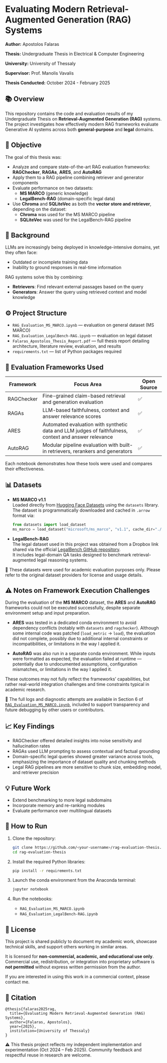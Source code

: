 # Evaluating Modern Retrieval-Augmented Generation (RAG) Systems 

**Author:** Apostolos Falaras

**Thesis:** Undergraduate Thesis in Electrical & Computer Engineering

**University:** University of Thessaly

**Supervisor:** Prof. Manolis Vavalis

**Thesis Conducted:** October 2024 - February 2025


## 📚 Overview

This repository contains the code and evaluation results of my Undergraduate Thesis on **Retrieval-Augmented Generation (RAG)** systems. The project investigates how effectively modern RAG frameworks evaluate Generative AI systems across both **general-purpose** and **legal** domains.


## 🎯 Objective

The goal of this thesis was:
- Analyze and compare state-of-the-art RAG evaluation frameworks: **RAGChecker**, **RAGAs**, **ARES**, and **AutoRAG**
- Apply them to a RAG pipeline combining retriever and generator components
- Evaluate performance on two datasets:
    -  **MS MARCO** (generic knowledge)
    -  **LegalBench-RAG** (domain-specific legal data)
- Use **Chroma** and **SQLiteVec** as both the **vector store and retriever**, depending on the dataset:
    - **Chroma** was used for the MS MARCO pipeline
    - **SQLiteVec** was used for the LegalBench-RAG pipeline


## 🧠 Background

LLMs are increasingly being deployed in knowledge-intensive domains, yet they often face:
- Outdated or incomplete training data
- Inability to ground responses in real-time information

RAG systems solve this by combining:
- **Retrievers**: Find relevant external passages based on the query
- **Generators**: Answer the query using retrieved context and model knowledge


## ⚙️ Project Structure

- `RAG_Evaluation_MS_MARCO.ipynb` — evaluation on general dataset (MS MARCO)
- `RAG_Evaluation_LegalBench-RAG.ipynb` — evaluation on legal dataset
- `Falaras_Apostolos_Thesis_Report.pdf` — full thesis report detailing architecture, literature review, evaluation, and results
- `requirements.txt` — list of Python packages required


## 🧪 Evaluation Frameworks Used

| Framework    | Focus Area                                                          | Open Source  |
| ---------------- | ------------------------------------------------ | ----------------- |
| RAGChecker | Fine-grained claim-based retrieval and generation evaluation    |  ✅ |  
| RAGAs             | LLM-based faithfulness, context and answer relevance scores | ✅ |
| ARES                | Automated evaluation with synthetic data and LLM judges of faithfulness, context and answer relevance | ✅ |
| AutoRAG        | Modular pipeline evaluation with built-in retrievers, rerankers and generators | ✅ | 

Each notebook demonstrates how these tools were used and compares their effectiveness.


## 📊 Datasets

- **MS MARCO v1.1**  
  Loaded directly from [Hugging Face Datasets](https://huggingface.co/datasets/microsoft/ms_marco) using the `datasets` library.  
  The dataset is programmatically downloaded and cached in `.arrow` format via:

  ```python
  from datasets import load_dataset
  ms_marco = load_dataset("microsoft/ms_marco", "v1.1", cache_dir="./Datasets/", trust_remote_code=True)
  ```

- **LegalBench-RAG**  
  The legal dataset used in this project was obtained from a Dropbox link shared via the official [LegalBench GitHub repository]([https://github.com/HazyResearch/legalbench](https://github.com/zeroentropy-ai/legalbenchrag?tab=readme-ov-file)).  
  It includes legal-domain QA tasks designed to benchmark retrieval-augmented legal reasoning systems.

📝 These datasets were used for academic evaluation purposes only. Please refer to the original dataset providers for license and usage details.


## ⚠️ Notes on Framework Execution Challenges

During the evaluation of the **MS MARCO** dataset, the **ARES** and **AutoRAG** frameworks could not be executed successfully, despite separate environment setup and input preparation.

- **ARES** was tested in a dedicated conda environment to avoid dependency conflicts (notably with `datasets` and `ragchecker`). Although some internal code was patched (`load_metric` → `load`), the evaluation did not complete, possibly due to additional internal constraints or incompatibilities, or limitations in the way I applied it.

- **AutoRAG** was also run in a separate conda environment. While inputs were formatted as expected, the evaluation failed at runtime — potentially due to undocumented assumptions, configuration mismatches, or limitations in the way I applied it.

These outcomes may not fully reflect the frameworks’ capabilities, but rather real-world integration challenges and time constraints typical in academic research.

📎 The full logs and diagnostic attempts are available in Section 6 of [`RAG_Evaluation_MS_MARCO.ipynb`](./RAG_Evaluation_MS_MARCO.ipynb), included to support transparency and future debugging by other users or contributors.


## 📈 Key Findings

- RAGChecker offered detailed insights into noise sensitivity and hallucination rates
- RAGAs used LLM prompting to assess contextual and factual grounding
- Domain-specific legal queries showed greater variance across tools, emphasizing the importance of dataset quality and chunking methods
- Legal RAG pipelines are more sensitive to chunk size, embedding model, and retriever precision


## 💡 Future Work

- Extend benchmarking to more legal subdomains
- Incorporate memory and re-ranking modules
- Evaluate performance over multilingual datasets

## 🔧 How to Run

1. Clone the repository:
   ```bash
   git clone https://github.com/<your-username>/rag-evaluation-thesis.git
   cd rag-evaluation-thesis
   ```

2. Install the required Python libraries:
   ```bash
   pip install -r requirements.txt
   ```

3. Launch the conda environment from the Anaconda terminal:
   ```bash
   jupyter notebook
   ```

4. Run the notebooks:
   - `RAG_Evaluation_MS_MARCO.ipynb`
   - `RAG_Evaluation_LegalBench-RAG.ipynb`


## 📄 License

This project is shared publicly to document my academic work, showcase technical skills, and support others working in similar areas.

It is licensed for **non-commercial, academic, and educational use only**.  
Commercial use, redistribution, or integration into proprietary software is **not permitted** without express written permission from the author.

If you are interested in using this work in a commercial context, please contact me.


## 📑 Citation

```
@thesis{falaras2025rag,
  title={Evaluating Modern Retrieval-Augmented Generation (RAG) Systems},
  author={Falaras, Apostolos},
  year={2025},
  institution={University of Thessaly}
}
```

⚠️ This thesis project reflects my independent implementation and experimentation (Oct 2024 – Feb 2025). Community feedback and respectful reuse in research are welcome.





